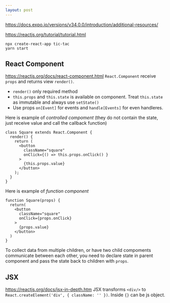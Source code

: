 ```yaml
---
layout: post
---
```


https://docs.expo.io/versions/v34.0.0/introduction/additional-resources/

https://reactjs.org/tutorial/tutorial.html

```
npx create-react-app tic-tac
yarn start
```

## React Component

https://reactjs.org/docs/react-component.html
`React.Component` receive `props` and returns view `render()`.

* `render()` only required method
* `this.props` and `this.state` is available on component. Treat `this.state` as
  immutable and always use `setState()`
* Use props `on[Event]` for events and `handle[Events]` for even handleres.


Here is example of *controlled compoment* (they do not contain the state, just
receive value and call the callback function)

```
class Square extends React.Component {
  render() {
    return (
      <button
        className="square"
        onClick={() => this.props.onClick() }
      >
        {this.props.value}
      </button>
    );
  }
}
```

Here is example of *function component*

```
function Square(props) {
  return(
    <button
      className="square"
      onClick={props.onClick}
    >
      {props.value}
    </button>
  )
}
```

To collect data from multiple children, or have two child compoments communicate
between each other, you need to declare state in parent component and pass the
state back to children with `props`.

## JSX

https://reactjs.org/docs/jsx-in-depth.htm
JSX transforms `<div/>` to `React.createElement('div', { className: '' })`.
Inside `{}` can be js object.

